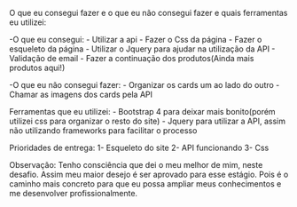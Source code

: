 O que eu consegui fazer e o que eu não consegui fazer e quais ferramentas eu utilizei:

-O que eu consegui:
    - Utilizar a api
    - Fazer o Css da página
    - Fazer o esqueleto da página
    - Utilizar o Jquery para ajudar na utilização da API
    - Validação de email
    - Fazer a continuação dos produtos(Ainda mais produtos aqui!)

-O que eu não consegui fazer:
    - Organizar os cards um ao lado do outro
    - Chamar as imagens dos cards pela API

Ferramentas que eu utilizei:
    - Bootstrap 4 para deixar mais bonito(porém utilizei css para organizar o resto do site)
    - Jquery para utilizar a API, assim não utilizando frameworks para facilitar o processo

Prioridades de entrega:
    1- Esqueleto do site
    2- API funcionando
    3- Css

Observação: Tenho consciência que dei o meu melhor de mim, neste desafio. Assim meu maior desejo é ser
aprovado para esse estágio. Pois é o caminho mais concreto para que eu possa ampliar meus conhecimentos
e me desenvolver profissionalmente.


